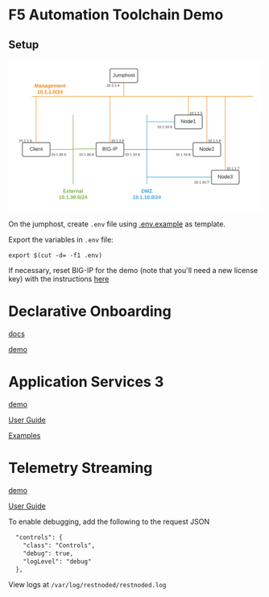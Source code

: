# F5 Automation Toolchain Demo

## Setup

![Topology](./images/udf-k8s.png)

On the jumphost, create `.env` file using [.env.example](./.env.example) as template.

Export the variables in `.env` file:
```
export $(cut -d= -f1 .env)
```

If necessary, reset BIG-IP for the demo (note that you'll need a new license key) with the instructions [here](https://support.f5.com/csp/article/K13127)

# Declarative Onboarding

[docs](https://clouddocs.f5.com/products/extensions/f5-declarative-onboarding/latest/using-do.html)

[demo](./do-demo.md)

# Application Services 3

[demo](./as3-demo.md)

[User Guide](https://clouddocs.f5.com/products/extensions/f5-appsvcs-extension/latest/userguide/)

[Examples](https://clouddocs.f5.com/products/extensions/f5-appsvcs-extension/latest/declarations/)

# Telemetry Streaming

[demo](./ts-demo.md)

[User Guide](https://clouddocs.f5.com/products/extensions/f5-telemetry-streaming/latest/using-ts.html)

To enable debugging, add the following to the request JSON
```
  "controls": {
    "class": "Controls",
    "debug": true,
    "logLevel": "debug"
  },
```

View logs at `/var/log/restnoded/restnoded.log`
